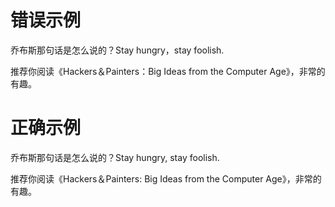 # 错误示例

乔布斯那句话是怎么说的？Stay hungry，stay foolish.

推荐你阅读《Hackers＆Painters：Big Ideas from the Computer Age》，非常的有趣。


# 正确示例

乔布斯那句话是怎么说的？Stay hungry, stay foolish.

推荐你阅读《Hackers＆Painters: Big Ideas from the Computer Age》，非常的有趣。